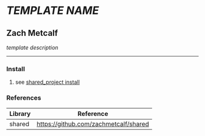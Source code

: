 # *TEMPLATE NAME*
## Zach Metcalf

*template description*

----------------

### Install
1. see [shared_project install](shared_project.md) 

### References
Library | Reference
---------------- | ----------------
shared | https://github.com/zachmetcalf/shared
